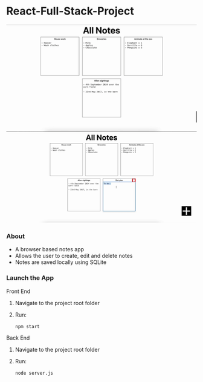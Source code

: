 # React-Full-Stack-Project

<img src="FullStackPromoImage1.gif"/>
<img src="FullStackPromoImage2.gif"/>

<br>

### About

- A browser based notes app
- Allows the user to create, edit and delete notes
- Notes are saved locally using SQLite

### Launch the App
Front End

1) Navigate to the project root folder
2) Run:

       npm start

Back End

1) Navigate to the project root folder
2) Run:

       node server.js
